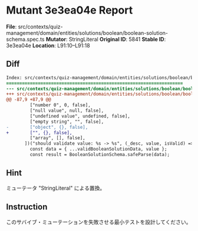 # Mutant 3e3ea04e Report

**File**: src/contexts/quiz-management/domain/entities/solutions/boolean/boolean-solution-schema.spec.ts
**Mutator**: StringLiteral
**Original ID**: 5841
**Stable ID**: 3e3ea04e
**Location**: L91:10–L91:18

## Diff

```diff
Index: src/contexts/quiz-management/domain/entities/solutions/boolean/boolean-solution-schema.spec.ts
===================================================================
--- src/contexts/quiz-management/domain/entities/solutions/boolean/boolean-solution-schema.spec.ts	original
+++ src/contexts/quiz-management/domain/entities/solutions/boolean/boolean-solution-schema.spec.ts	mutated #5841
@@ -87,9 +87,9 @@
         ["number 0", 0, false],
         ["null value", null, false],
         ["undefined value", undefined, false],
         ["empty string", "", false],
-        ["object", {}, false],
+        ["", {}, false],
         ["array", [], false],
       ])("should validate value: %s -> %s", (_desc, value, isValid) => {
         const data = { ...validBooleanSolutionData, value };
         const result = BooleanSolutionSchema.safeParse(data);
```

## Hint

ミューテータ "StringLiteral" による置換。

## Instruction

このサバイブ・ミューテーションを失敗させる最小テストを設計してください。
